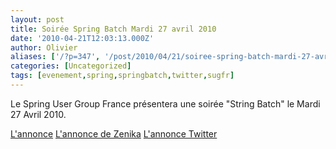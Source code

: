 ```yaml
---
layout: post
title: Soirée Spring Batch Mardi 27 avril 2010
date: '2010-04-21T12:03:13.000Z'
author: Olivier
aliases: ['/?p=347', '/post/2010/04/21/soiree-spring-batch-mardi-27-avril-2010/']
categories: [Uncategorized]
tags: [evenement,spring,springbatch,twitter,sugfr]
---
```


Le Spring User Group France présentera une soirée "String Batch" le Mardi 27 Avril 2010.

<a href="http://groups.google.fr/group/sugfr/web/evnements?pli=1" target="_blank">L'annonce</a>
<a href="http://www.zenika.com/conference/java/les-secrets-de-spring-batch" target="_blank">L'annonce de Zenika</a>
<a href="http://twitter.com/obazoud/status/12468218704" target="_blank">L'annonce Twitter</a>

